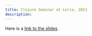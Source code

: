 ```yaml
---
title: Clojure Seminar at Loria, 2013
description:
---
```


Here is a
[link to the slides](https://docs.google.com/presentation/d/1Q5ce0C5ou7s0fG8C3GOvhFDIPgzw2HuJPd8MkY8uKic/edit?usp=sharing).
